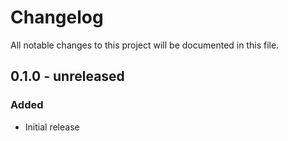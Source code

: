 # Changelog

All notable changes to this project will be documented in this file.

## 0.1.0 - unreleased

### Added
- Initial release
